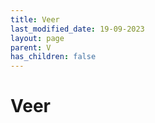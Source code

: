 ```yaml
---
title: Veer
last_modified_date: 19-09-2023
layout: page
parent: V
has_children: false
---
```


Veer
====

